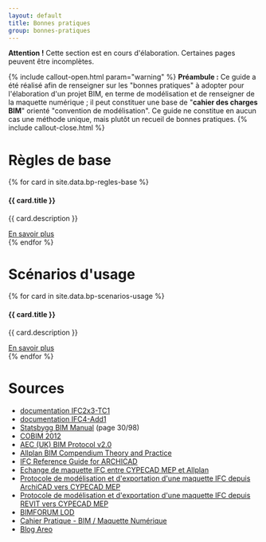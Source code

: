 ```yaml
---
layout: default
title: Bonnes pratiques
group: bonnes-pratiques
---
```


<div class="alert alert-danger" role="alert">
  <strong>Attention !</strong> Cette section est en cours d'élaboration. Certaines pages peuvent être incomplètes.
</div>

{% include callout-open.html param="warning" %}
**Préambule :**
Ce guide a été réalisé afin de renseigner sur les "bonnes pratiques" à adopter pour l'élaboration d'un projet BIM, en terme de modélisation et de renseigner de la maquette numérique ; il peut constituer une base de "**cahier des charges BIM**" orienté "convention de modélisation". Ce guide ne constitue en aucun cas une méthode unique, mais plutôt un recueil de bonnes pratiques.
{% include callout-close.html %}

# Règles de base

<div class="card-columns">
  {% for card in site.data.bp-regles-base %}
  <div class="card card-block">
    <h4 class="card-title">
      <small class="text-muted"><i class="fa fa-{{ card.icon }}"></i></small>
      {{ card.title }}
    </h4>
    <p class="card-text">{{ card.description }}</p>
    <a href="{{ card.url }}.html" class="btn btn-primary-outline btn-sm">En savoir plus</a>
  </div>
  {% endfor %}
</div>

# Scénarios d'usage

<div class="card-columns">
  {% for card in site.data.bp-scenarios-usage %}
  <div class="card card-block">
    <h4 class="card-title">
      <small class="text-muted"><i class="fa fa-{{ card.icon }}"></i></small>
      {{ card.title }}
    </h4>
    <p class="card-text">{{ card.description }}</p>
    <a href="{{ card.url }}.html" class="btn btn-primary-outline btn-sm">En savoir plus</a>
  </div>
  {% endfor %}
</div>

# Sources

* [documentation IFC2x3-TC1](http://www.buildingsmart-tech.org/ifc/IFC4/Add1/html/)
* [documentation IFC4-Add1](http://www.buildingsmart-tech.org/ifc/IFC4/Add1/html/)
* [Statsbygg BIM Manual](http://www.statsbygg.no/Files/publikasjoner/manualer/StatsbyggBIM-manual-ver1-2-1eng-2013-12-17.pdf) (page 30/98)
* [COBIM 2012](http://www.en.buildingsmart.kotisivukone.com/3)
* [AEC (UK) BIM Protocol v2.0](https://aecuk.wordpress.com/documents/)
* [Allplan BIM Compendium Theory and Practice](https://www.allplan.com/fileadmin/user_upload/_corp/Home/Aktionsseiten/BIM_Leitfaden/EN/Allplan_BIM_Compendium.pdf)
* [IFC Reference Guide for ARCHICAD](http://www.graphisoft.com/downloads/addons/ifc/index.html)
* [Echange de maquette IFC entre CYPECAD MEP et Allplan](https://cypecommunity.zendesk.com/hc/fr/articles/204525969-Echange-de-maquette-IFC-entre-CYPECAD-MEP-et-Allplan)
* [Protocole de modélisation et d'exportation d'une maquette IFC depuis ArchiCAD vers CYPECAD MEP](https://cypecommunity.zendesk.com/hc/fr/articles/204281509-Protocole-de-modélisation-et-d-exportation-d-une-maquette-IFC-depuis-ArchiCAD-vers-CYPECAD-MEP)
* [Protocole de modélisation et d'exportation d'une maquette IFC depuis REVIT vers CYPECAD MEP](https://cypecommunity.zendesk.com/hc/fr/articles/201766699-Protocole-d-exportation-d-une-maquette-IFC-depuis-REVIT-et-importation-dans-CYPECAD-MEP-)
* [BIMFORUM LOD](http://bimforum.org/lod/)
* [Cahier Pratique - BIM / Maquette Numérique](http://www.syntec-ingenierie.fr/actualites/2014/08/29/bimmaquette-numerique-contenu-et-niveaux-de-developpement/)
* [Blog Areo](http://blog.areo.io/)
